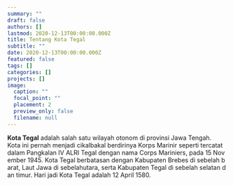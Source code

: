 ```yaml
---
summary: ""
draft: false
authors: []
lastmod: 2020-12-13T00:00:00.000Z
title: Tentang Kota Tegal
subtitle: ""
date: 2020-12-13T00:00:00.000Z
featured: false
tags: []
categories: []
projects: []
image:
  caption: ""
  focal_point: ""
  placement: 2
  preview_only: false
  filename: null
---
```

**Kota Tegal** adalah salah satu wilayah otonom di provinsi Jawa Tengah. Kota ini pernah menjadi cikalbakal berdirinya Korps Marinir seperti tercatat dalam Pangkalan IV ALRI Tegal dengan nama Corps Mariniers, pada 15 November 1945. Kota Tegal berbatasan dengan Kabupaten Brebes di sebelah barat, Laut Jawa di sebelahutara, serta Kabupaten Tegal di sebelah selatan dan timur. Hari jadi Kota Tegal adalah 12 April 1580.